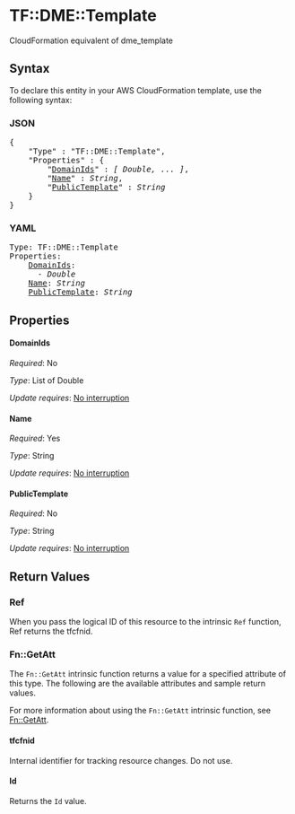 # TF::DME::Template

CloudFormation equivalent of dme_template

## Syntax

To declare this entity in your AWS CloudFormation template, use the following syntax:

### JSON

<pre>
{
    "Type" : "TF::DME::Template",
    "Properties" : {
        "<a href="#domainids" title="DomainIds">DomainIds</a>" : <i>[ Double, ... ]</i>,
        "<a href="#name" title="Name">Name</a>" : <i>String</i>,
        "<a href="#publictemplate" title="PublicTemplate">PublicTemplate</a>" : <i>String</i>
    }
}
</pre>

### YAML

<pre>
Type: TF::DME::Template
Properties:
    <a href="#domainids" title="DomainIds">DomainIds</a>: <i>
      - Double</i>
    <a href="#name" title="Name">Name</a>: <i>String</i>
    <a href="#publictemplate" title="PublicTemplate">PublicTemplate</a>: <i>String</i>
</pre>

## Properties

#### DomainIds

_Required_: No

_Type_: List of Double

_Update requires_: [No interruption](https://docs.aws.amazon.com/AWSCloudFormation/latest/UserGuide/using-cfn-updating-stacks-update-behaviors.html#update-no-interrupt)

#### Name

_Required_: Yes

_Type_: String

_Update requires_: [No interruption](https://docs.aws.amazon.com/AWSCloudFormation/latest/UserGuide/using-cfn-updating-stacks-update-behaviors.html#update-no-interrupt)

#### PublicTemplate

_Required_: No

_Type_: String

_Update requires_: [No interruption](https://docs.aws.amazon.com/AWSCloudFormation/latest/UserGuide/using-cfn-updating-stacks-update-behaviors.html#update-no-interrupt)

## Return Values

### Ref

When you pass the logical ID of this resource to the intrinsic `Ref` function, Ref returns the tfcfnid.

### Fn::GetAtt

The `Fn::GetAtt` intrinsic function returns a value for a specified attribute of this type. The following are the available attributes and sample return values.

For more information about using the `Fn::GetAtt` intrinsic function, see [Fn::GetAtt](https://docs.aws.amazon.com/AWSCloudFormation/latest/UserGuide/intrinsic-function-reference-getatt.html).

#### tfcfnid

Internal identifier for tracking resource changes. Do not use.

#### Id

Returns the <code>Id</code> value.

